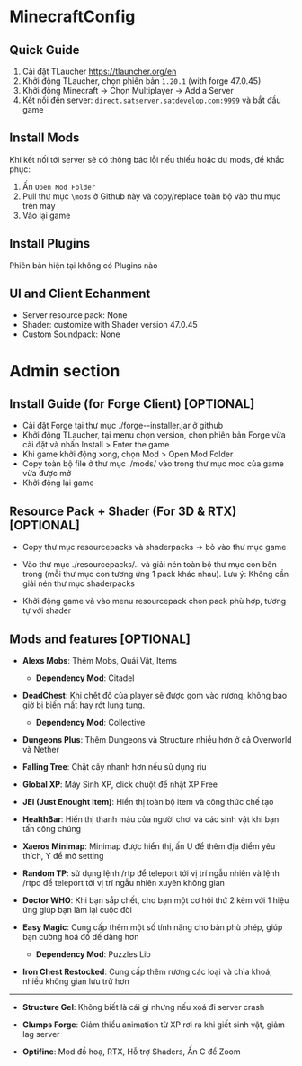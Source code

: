 # MinecraftConfig
## Quick Guide
1. Cài đặt TLaucher https://tlauncher.org/en
2. Khởi động TLaucher, chọn phiên bản ```1.20.1``` (with forge 47.0.45)
3. Khởi động Minecraft -> Chọn Multiplayer -> Add a Server
4. Kết nối đến server: ```direct.satserver.satdevelop.com:9999``` và bắt đầu game

## Install Mods
Khi kết nối tới server sẽ có thông báo lỗi nếu thiếu hoặc dư mods, để khắc phục:
1. Ấn ```Open Mod Folder```
2. Pull thư mục ```\mods``` ở Github này và copy/replace toàn bộ vào thư mục trên máy
3. Vào lại game

## Install Plugins
Phiên bản hiện tại không có Plugins nào

## UI and Client Echanment
- Server resource pack: None
- Shader: customize with Shader version 47.0.45
- Custom Soundpack: None

# Admin section
## Install Guide (for Forge Client) [OPTIONAL]
- Cài đặt Forge tại thư mục ./forge-<version>-installer.jar ở github
- Khởi động TLaucher, tại menu chọn version, chọn phiên bản Forge vừa cài đặt và nhấn Install > Enter the game
- Khi game khởi động xong, chọn Mod > Open Mod Folder
- Copy toàn bộ file ở thư mục ./mods/ vào trong thư mục mod của game vừa được mở
- Khởi động lại game
  
## Resource Pack + Shader (For 3D & RTX) [OPTIONAL]
- Copy thư mục resourcepacks và shaderpacks -> bỏ vào thư mục game

- Vào thư mục ./resourcepacks/.. và giải nén toàn bộ thư mục con bên trong (mỗi thư mục con tương ứng 1 pack khác nhau). Lưu ý: Không cần giải nén thư mục shaderpacks

- Khởi động game và vào menu resourcepack chọn pack phù hợp, tương tự với shader

## Mods and features [OPTIONAL]
- **Alexs Mobs**: Thêm Mobs, Quái Vật, Items
  + **Dependency Mod**: Citadel
  
- **DeadChest**: Khi chết đồ của player sẽ được gom vào rương, không bao giờ bị biến mất hay rớt lung tung.
  + **Dependency Mod**: Collective
  
- **Dungeons Plus**: Thêm Dungeons và Structure nhiều hơn ở cả Overworld và Nether
  
- **Falling Tree**: Chặt cây nhanh hơn nếu sử dụng rìu
  
- **Global XP**: Máy Sinh XP, click chuột để nhật XP Free
 
- **JEI (Just Enought Item)**: Hiển thị toàn bộ item và công thức chế tạo
  
- **HealthBar**: Hiển thị thanh máu của người chơi và các sinh vật khi bạn tấn công chúng

- **Xaeros Minimap**: Minimap được hiển thị, ấn U để thêm địa điểm yêu thích, Y để mở setting

- **Random TP**: sử dụng lệnh /rtp để teleport tới vị trí ngẫu nhiên và lệnh /rtpd để teleport tới vị trí ngẫu nhiên xuyên không gian
  
- **Doctor WHO**: Khi bạn sắp chết, cho bạn một cơ hội thứ 2 kèm với 1 hiệu ứng giúp bạn làm lại cuộc đời
  
- **Easy Magic**: Cung cấp thêm một số tính năng cho bàn phù phép, giúp bạn cường hoá đồ dế dàng hơn
  + **Dependency Mod**: Puzzles Lib
  
- **Iron Chest Restocked**: Cung cấp thêm rương các loại và chìa khoá, nhiều không gian lưu trữ hơn
_____________________________________________________________________________________
  
- **Structure Gel**: Không biết là cái gì nhưng nếu xoá đi server crash

- **Clumps Forge**: Giảm thiểu animation từ XP rơi ra khi giết sinh vật, giảm lag server
  
- **Optifine**: Mod đồ hoạ, RTX, Hỗ trợ Shaders, Ấn C để Zoom
